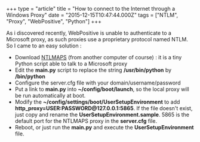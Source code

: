 +++
type = "article"
title = "How to connect to the Internet through a Windows Proxy"
date = "2015-12-15T10:47:44.000Z"
tags = ["NTLM", "Proxy", "WebPositive", "Python"]
+++

As i discovered recently, WebPositive is unable to authenticate to a Microsoft proxy, as such proxies use a proprietary protocol named NTLM. So I came to an easy solution :

<ul>
 <li>Download <a href="http://sourceforge.net/projects/ntlmaps/files/ntlmaps/ntlmaps-0.9.9">NTLMAPS</a> (from another computer of course) : it is a tiny Python script able to talk to a Microsoft proxy  </li>
 <li>Edit the <b>main.py</b> script to replace the string <b>/usr/bin/python</b> by <b>/bin/python</b></li> 
 <li>Configure the server.cfg file with your domain/username/password</li>
 <li>Put a link to <b>main.py</b> into <b>~/config/boot/launch</b>, so the local proxy will be run automatically at boot.
  <li>Modify the <b>~/config/settings/boot/UserSetupEnvironment</b> to add <b>http_proxy=USER:PASSWORD@127.0.0.1:5865</b>. If the file doesn't exist, just copy and rename the <b>UserSetupEnvironment.sample</b>. 5865 is the default port for the NTLMAPS proxy in the <b>server.cfg</b> file.</li>
<li>Reboot, or just run the <b>main.py</b> and execute the <b>UserSetupEnvironment</b> file.</li>

</ul>